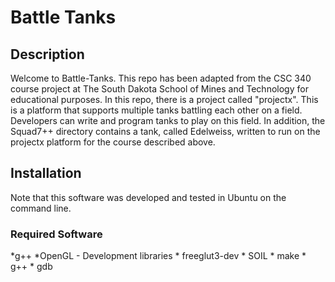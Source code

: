 # Battle Tanks

## Description
Welcome to Battle-Tanks. This repo has been adapted from the CSC 340 course 
project at The South Dakota School of Mines and Technology for educational 
purposes. In this repo, there is a project called "projectx". This is a 
platform that supports multiple tanks battling each other on a field. 
Developers can write and program tanks to play on this field. In addition, 
the Squad7++ directory contains a tank, called Edelweiss, written to run on 
the projectx platform for the course described above. 


## Installation
Note that this software was developed and tested in Ubuntu on the command 
line.

### Required Software
*g++
      *OpenGL - Development libraries
    * freeglut3-dev
    * SOIL
    * make
    * g++
    * gdb
